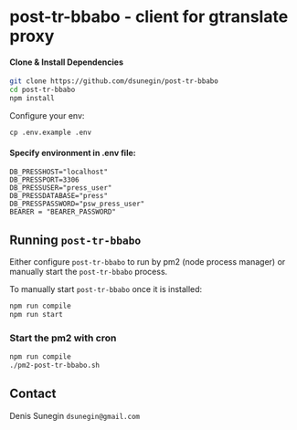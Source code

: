 # post-tr-bbabo - client for gtranslate proxy

#### Clone & Install Dependencies
```bash
git clone https://github.com/dsunegin/post-tr-bbabo
cd post-tr-bbabo
npm install
```

Configure your env:
```
cp .env.example .env
```

#### Specify environment in .env file:

```
DB_PRESSHOST="localhost"
DB_PRESSPORT=3306
DB_PRESSUSER="press_user"
DB_PRESSDATABASE="press"
DB_PRESSPASSWORD="psw_press_user"
BEARER = "BEARER_PASSWORD"
```

## Running `post-tr-bbabo`

Either configure `post-tr-bbabo` to run by pm2 (node process manager) or manually start the `post-tr-bbabo` process.

To manually start `post-tr-bbabo` once it is installed:

```bash
npm run compile
npm run start
```

### Start the pm2 with cron 

```bash
npm run compile
./pm2-post-tr-bbabo.sh
```
 

## Contact
Denis Sunegin `dsunegin@gmail.com`

